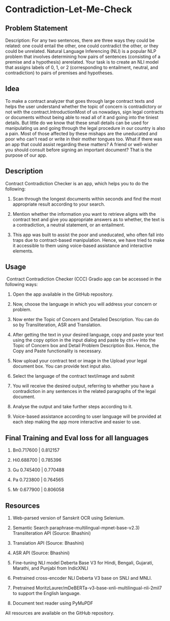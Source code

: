 # Contradiction-Let-Me-Check


## Problem Statement

Description: For any two sentences, there are three ways they could be related: one could entail the other, one could contradict the other, or they could be unrelated. Natural Language Inferencing (NLI) is a popular NLP problem that involves determining how pairs of sentences (consisting of a premise and a hypothesis) arerelated. Your task is to create an NLI model that assigns labels of 0, 1, or 2 (corresponding to entailment, neutral, and contradiction) to pairs of premises and hypotheses.

## Idea

To make a contract analyzer that goes through large contract texts and helps the user understand whether the topic of concern is contradictory or not with the contract.IntroductionMost of us nowadays, sign legal contracts or documents without being able to read all of it and going into the tiniest details. But little do we know that these small details can be used for manipulating us and going through the legal procedure in our country is also a pain. Most of those affected by these mishaps are the uneducated and poor who can't read or write in their mother tongues too. What if there was an app that could assist regarding these matters? A friend or well-wisher you should consult before signing an important document? That is the purpose of our app.

## Description

Contract Contradiction Checker is an app, which helps you to do the following:

1) Scan through the longest documents within seconds and find the most appropriate result according to your search.

2) Mention whether the information you want to retrieve aligns with the contract text and give you appropriate answers as to whether, the text is a contradiction, a neutral statement, or an entailment.

3) This app was built to assist the poor and uneducated, who often fall into traps due to contract-based manipulation. Hence, we have tried to make it accessible to them using voice-based assistance and interactive elements.

## Usage

 Contract Contradiction Checker (CCC) Gradio app can be accessed in the following ways:

1) Open the app available in the GitHub repository.

2) Now, choose the language in which you will address your concern or problem.

3) Now enter the Topic of Concern and Detailed Description. You can do so by Transliteration, ASR and Translation.

4) After getting the text in your desired language, copy and paste your text using the copy option in the input dialog and paste by ctrl+v into the Topic of 
        Concern box and Detail Problem Description Box. Hence, the Copy and Paste functionality is necessary.

5) Now upload your contract text or image in the Upload your legal document box. You can provide text input also.

6) Select the language of the contract text/image and submit

7) You will receive the desired output, referring to whether you have a contradiction in any sentences in the related paragraphs of the legal document.

8) Analyse the output and take further steps according to it.

9) Voice-based assistance according to user language will be provided at each step making the app more interactive and easier to use.

## Final Training and Eval loss for all languages

1.  Bn0.717600 | 0.812157
    
2.  Hi0.688700 | 0.785396
    
3.  Gu 0.745400 | 0.770488
    
4.  Pa 0.723800 | 0.764565
    
5.  Mr 0.677900 | 0.806058
    

## Resources

1) Web-parsed version of Sanskrit OCR using Selenium.

2) Semantic Search paraphrase-multilingual-mpnet-base-v2.3)      Transliteration API (Source: Bhashini)

4) Translation API (Source: Bhashini)

5) ASR API (Source: Bhashini)

6) Fine-tuning NLI model Deberta Base V3 for Hindi, Bengali, Gujarati, Marathi, and Punjabi from IndicXNLI

7) Pretrained cross-encoder NLI Deberta V3 base on SNLI and MNLI.
   
8) Pretrained MoritzLaurer/mDeBERTa-v3-base-xnli-multilingual-nli-2mil7 to support the English language.

9) Document text reader using PyMuPDF

All resources are available on the GitHub repository.
